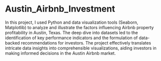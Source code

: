 # Austin_Airbnb_Investment
In this project, I used Python and data visualization tools (Seaborn, Matplotlib) to analyze and illustrate the factors influencing Airbnb property profitability in Austin, Texas. The deep dive into datasets led to the identification of key performance indicators and the formulation of data-backed recommendations for investors. The project effectively translates intricate data insights into comprehensible visualizations, aiding investors in making informed decisions in the Austin Airbnb market.
